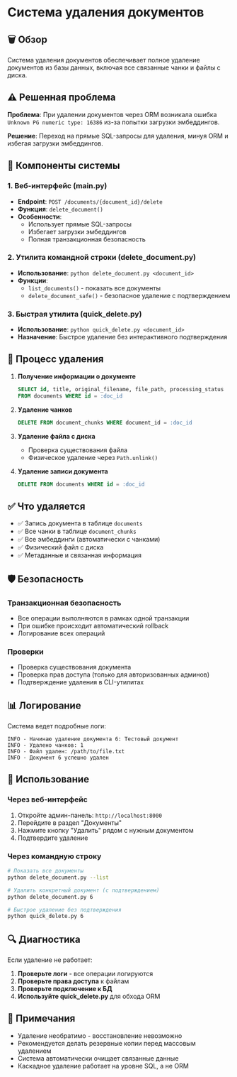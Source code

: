 # Система удаления документов

## 🗑️ Обзор

Система удаления документов обеспечивает полное удаление документов из базы данных, включая все связанные чанки и файлы с диска.

## ⚠️ Решенная проблема

**Проблема**: При удалении документов через ORM возникала ошибка `Unknown PG numeric type: 16386` из-за попытки загрузки эмбеддингов.

**Решение**: Переход на прямые SQL-запросы для удаления, минуя ORM и избегая загрузки эмбеддингов.

## 🔧 Компоненты системы

### 1. Веб-интерфейс (main.py)
- **Endpoint**: `POST /documents/{document_id}/delete`
- **Функция**: `delete_document()`
- **Особенности**: 
  - Использует прямые SQL-запросы
  - Избегает загрузки эмбеддингов
  - Полная транзакционная безопасность

### 2. Утилита командной строки (delete_document.py)
- **Использование**: `python delete_document.py <document_id>`
- **Функции**:
  - `list_documents()` - показать все документы
  - `delete_document_safe()` - безопасное удаление с подтверждением

### 3. Быстрая утилита (quick_delete.py)
- **Использование**: `python quick_delete.py <document_id>`
- **Назначение**: Быстрое удаление без интерактивного подтверждения

## 🔄 Процесс удаления

1. **Получение информации о документе**
   ```sql
   SELECT id, title, original_filename, file_path, processing_status 
   FROM documents WHERE id = :doc_id
   ```

2. **Удаление чанков**
   ```sql
   DELETE FROM document_chunks WHERE document_id = :doc_id
   ```

3. **Удаление файла с диска**
   - Проверка существования файла
   - Физическое удаление через `Path.unlink()`

4. **Удаление записи документа**
   ```sql
   DELETE FROM documents WHERE id = :doc_id
   ```

## ✅ Что удаляется

- ✅ Запись документа в таблице `documents`
- ✅ Все чанки в таблице `document_chunks`
- ✅ Все эмбеддинги (автоматически с чанками)
- ✅ Физический файл с диска
- ✅ Метаданные и связанная информация

## 🛡️ Безопасность

### Транзакционная безопасность
- Все операции выполняются в рамках одной транзакции
- При ошибке происходит автоматический rollback
- Логирование всех операций

### Проверки
- Проверка существования документа
- Проверка прав доступа (только для авторизованных админов)
- Подтверждение удаления в CLI-утилитах

## 📊 Логирование

Система ведет подробные логи:
```
INFO - Начинаю удаление документа 6: Тестовый документ
INFO - Удалено чанков: 1
INFO - Файл удален: /path/to/file.txt
INFO - Документ 6 успешно удален
```

## 🚀 Использование

### Через веб-интерфейс
1. Откройте админ-панель: `http://localhost:8000`
2. Перейдите в раздел "Документы"
3. Нажмите кнопку "Удалить" рядом с нужным документом
4. Подтвердите удаление

### Через командную строку
```bash
# Показать все документы
python delete_document.py --list

# Удалить конкретный документ (с подтверждением)
python delete_document.py 6

# Быстрое удаление без подтверждения
python quick_delete.py 6
```

## 🔍 Диагностика

Если удаление не работает:

1. **Проверьте логи** - все операции логируются
2. **Проверьте права доступа** к файлам
3. **Проверьте подключение к БД**
4. **Используйте quick_delete.py** для обхода ORM

## 📝 Примечания

- Удаление необратимо - восстановление невозможно
- Рекомендуется делать резервные копии перед массовым удалением
- Система автоматически очищает связанные данные
- Каскадное удаление работает на уровне SQL, а не ORM 